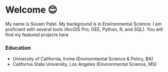 # Welcome 😊


My name is Suvam Patel. My background is in Environmental Science. I am proficient with several tools (ArcGIS Pro, GEE, Python, R, and SQL). You will find my featured projects here

### Education
- University of California, Irvine (Environmental Science & Policy, BA)
- California State University, Los Angeles (Environmental Science, MS)
